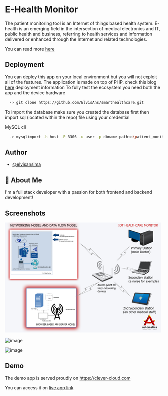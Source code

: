 
# E-Health Monitor

The patient monitoring tool is an Internet of things based health system. E-health is an
emerging field in the intersection of medical electronics and IT, public health
and business, referring to health services and information delivered or enhanced through the Internet and related technologies.

You can read more [here](https://drive.google.com/file/d/1Dk49aXsfDv07lNoJFKYdP_WonEkIg3-p/view?usp=sharing)


## Deployment

You can deploy this app on your local environment but you will not
exploit all of the features.
The application is made on top of PHP, check this blog [here](https://docs.php.earth/misc/deployment/) deployment information 
To fully test the ecosystem you need both the app and the device hardware

```bash
  -> git clone https://github.com/ElvisAns/smarthealthcare.git

```

To import the database make sure you created the database first then import sql (located within the repo) file
using your credential 

MySQL cli
```bash
  -> mysqlimport -h host -P 3306 -u user -p dbname pathto\patient_monitor final.sql

```



## Author

- [@elvisansima](https://elvisansima.netlify.app/)


## 🚀 About Me
I'm a full stack developer with a passion for both frontend and backend development!


## Screenshots
<img src="data flow model.jpg" width="500">


![image](https://user-images.githubusercontent.com/35831811/167665804-772aa75b-bf94-4351-a5bc-ad2f8dcc6269.png)

![image](https://user-images.githubusercontent.com/35831811/167666230-d3c97d55-60d7-47ed-805e-acbf60d9f6d5.png)



## Demo

The demo app is served proudly on 
https://clever-cloud.com

You can access it on [live app link](https://ehealthmonitor.cleverapps.io/)
